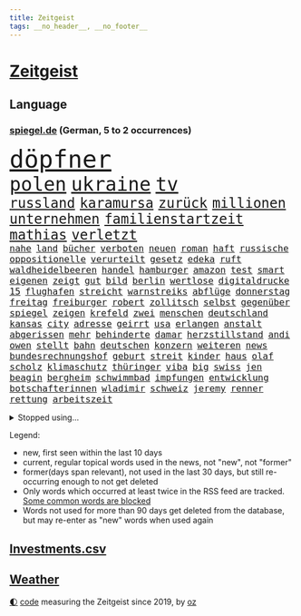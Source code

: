 ```yaml
---
title: Zeitgeist
tags: __no_header__, __no_footer__
---
```


# [Zeitgeist](https://oliz.io/zeitgeist/)

## Language

<h3><a href="https://www.spiegel.de" target="_blank">spiegel.de</a> (German, 5 to 2 occurrences)</h3>
<p style="font-family:monospace">
<span style="font-size:32pt"><a href="news_links.html#döpfner" class="current">döpfner</a></span>
<br>
<span style="font-size:25pt"><a href="news_links.html#polen" class="current">polen</a></span>
<span style="font-size:25pt"><a href="news_links.html#ukraine" class="current">ukraine</a></span>
<span style="font-size:25pt"><a href="news_links.html#tv" class="current">tv</a></span>
<br>
<span style="font-size:18pt"><a href="news_links.html#russland" class="current">russland</a></span>
<span style="font-size:18pt"><a href="news_links.html#karamursa" class="new">karamursa</a></span>
<span style="font-size:18pt"><a href="news_links.html#zurück" class="current">zurück</a></span>
<span style="font-size:18pt"><a href="news_links.html#millionen" class="current">millionen</a></span>
<span style="font-size:18pt"><a href="news_links.html#unternehmen" class="current">unternehmen</a></span>
<span style="font-size:18pt"><a href="news_links.html#familienstartzeit" class="current">familienstartzeit</a></span>
<span style="font-size:18pt"><a href="news_links.html#mathias" class="new">mathias</a></span>
<span style="font-size:18pt"><a href="news_links.html#verletzt" class="current">verletzt</a></span>
<br>
<span style="font-size:12pt"><a href="news_links.html#nahe" class="current">nahe</a></span>
<span style="font-size:12pt"><a href="news_links.html#land" class="current">land</a></span>
<span style="font-size:12pt"><a href="news_links.html#bücher" class="current">bücher</a></span>
<span style="font-size:12pt"><a href="news_links.html#verboten" class="current">verboten</a></span>
<span style="font-size:12pt"><a href="news_links.html#neuen" class="current">neuen</a></span>
<span style="font-size:12pt"><a href="news_links.html#roman" class="current">roman</a></span>
<span style="font-size:12pt"><a href="news_links.html#haft" class="current">haft</a></span>
<span style="font-size:12pt"><a href="news_links.html#russische" class="current">russische</a></span>
<span style="font-size:12pt"><a href="news_links.html#oppositionelle" class="current">oppositionelle</a></span>
<span style="font-size:12pt"><a href="news_links.html#verurteilt" class="current">verurteilt</a></span>
<span style="font-size:12pt"><a href="news_links.html#gesetz" class="current">gesetz</a></span>
<span style="font-size:12pt"><a href="news_links.html#edeka" class="new">edeka</a></span>
<span style="font-size:12pt"><a href="news_links.html#ruft" class="current">ruft</a></span>
<span style="font-size:12pt"><a href="news_links.html#waldheidelbeeren" class="new">waldheidelbeeren</a></span>
<span style="font-size:12pt"><a href="news_links.html#handel" class="current">handel</a></span>
<span style="font-size:12pt"><a href="news_links.html#hamburger" class="current">hamburger</a></span>
<span style="font-size:12pt"><a href="news_links.html#amazon" class="current">amazon</a></span>
<span style="font-size:12pt"><a href="news_links.html#test" class="current">test</a></span>
<span style="font-size:12pt"><a href="news_links.html#smart" class="current">smart</a></span>
<span style="font-size:12pt"><a href="news_links.html#eigenen" class="current">eigenen</a></span>
<span style="font-size:12pt"><a href="news_links.html#zeigt" class="current">zeigt</a></span>
<span style="font-size:12pt"><a href="news_links.html#gut" class="current">gut</a></span>
<span style="font-size:12pt"><a href="news_links.html#bild" class="current">bild</a></span>
<span style="font-size:12pt"><a href="news_links.html#berlin" class="current">berlin</a></span>
<span style="font-size:12pt"><a href="news_links.html#wertlose" class="new">wertlose</a></span>
<span style="font-size:12pt"><a href="news_links.html#digitaldrucke" class="new">digitaldrucke</a></span>
<span style="font-size:12pt"><a href="news_links.html#15" class="current">15</a></span>
<span style="font-size:12pt"><a href="news_links.html#flughafen" class="current">flughafen</a></span>
<span style="font-size:12pt"><a href="news_links.html#streicht" class="current">streicht</a></span>
<span style="font-size:12pt"><a href="news_links.html#warnstreiks" class="current">warnstreiks</a></span>
<span style="font-size:12pt"><a href="news_links.html#abflüge" class="new">abflüge</a></span>
<span style="font-size:12pt"><a href="news_links.html#donnerstag" class="current">donnerstag</a></span>
<span style="font-size:12pt"><a href="news_links.html#freitag" class="current">freitag</a></span>
<span style="font-size:12pt"><a href="news_links.html#freiburger" class="current">freiburger</a></span>
<span style="font-size:12pt"><a href="news_links.html#robert" class="current">robert</a></span>
<span style="font-size:12pt"><a href="news_links.html#zollitsch" class="new">zollitsch</a></span>
<span style="font-size:12pt"><a href="news_links.html#selbst" class="current">selbst</a></span>
<span style="font-size:12pt"><a href="news_links.html#gegenüber" class="current">gegenüber</a></span>
<span style="font-size:12pt"><a href="news_links.html#spiegel" class="current">spiegel</a></span>
<span style="font-size:12pt"><a href="news_links.html#zeigen" class="current">zeigen</a></span>
<span style="font-size:12pt"><a href="news_links.html#krefeld" class="new">krefeld</a></span>
<span style="font-size:12pt"><a href="news_links.html#zwei" class="current">zwei</a></span>
<span style="font-size:12pt"><a href="news_links.html#menschen" class="current">menschen</a></span>
<span style="font-size:12pt"><a href="news_links.html#deutschland" class="current">deutschland</a></span>
<span style="font-size:12pt"><a href="news_links.html#kansas" class="current">kansas</a></span>
<span style="font-size:12pt"><a href="news_links.html#city" class="current">city</a></span>
<span style="font-size:12pt"><a href="news_links.html#adresse" class="current">adresse</a></span>
<span style="font-size:12pt"><a href="news_links.html#geirrt" class="new">geirrt</a></span>
<span style="font-size:12pt"><a href="news_links.html#usa" class="current">usa</a></span>
<span style="font-size:12pt"><a href="news_links.html#erlangen" class="new">erlangen</a></span>
<span style="font-size:12pt"><a href="news_links.html#anstalt" class="new">anstalt</a></span>
<span style="font-size:12pt"><a href="news_links.html#abgerissen" class="current">abgerissen</a></span>
<span style="font-size:12pt"><a href="news_links.html#mehr" class="current">mehr</a></span>
<span style="font-size:12pt"><a href="news_links.html#behinderte" class="current">behinderte</a></span>
<span style="font-size:12pt"><a href="news_links.html#damar" class="current">damar</a></span>
<span style="font-size:12pt"><a href="news_links.html#herzstillstand" class="current">herzstillstand</a></span>
<span style="font-size:12pt"><a href="news_links.html#andi" class="new">andi</a></span>
<span style="font-size:12pt"><a href="news_links.html#owen" class="current">owen</a></span>
<span style="font-size:12pt"><a href="news_links.html#stellt" class="current">stellt</a></span>
<span style="font-size:12pt"><a href="news_links.html#bahn" class="current">bahn</a></span>
<span style="font-size:12pt"><a href="news_links.html#deutschen" class="current">deutschen</a></span>
<span style="font-size:12pt"><a href="news_links.html#konzern" class="current">konzern</a></span>
<span style="font-size:12pt"><a href="news_links.html#weiteren" class="current">weiteren</a></span>
<span style="font-size:12pt"><a href="news_links.html#news" class="current">news</a></span>
<span style="font-size:12pt"><a href="news_links.html#bundesrechnungshof" class="current">bundesrechnungshof</a></span>
<span style="font-size:12pt"><a href="news_links.html#geburt" class="current">geburt</a></span>
<span style="font-size:12pt"><a href="news_links.html#streit" class="current">streit</a></span>
<span style="font-size:12pt"><a href="news_links.html#kinder" class="current">kinder</a></span>
<span style="font-size:12pt"><a href="news_links.html#haus" class="current">haus</a></span>
<span style="font-size:12pt"><a href="news_links.html#olaf" class="current">olaf</a></span>
<span style="font-size:12pt"><a href="news_links.html#scholz" class="current">scholz</a></span>
<span style="font-size:12pt"><a href="news_links.html#klimaschutz" class="current">klimaschutz</a></span>
<span style="font-size:12pt"><a href="news_links.html#thüringer" class="current">thüringer</a></span>
<span style="font-size:12pt"><a href="news_links.html#viba" class="new">viba</a></span>
<span style="font-size:12pt"><a href="news_links.html#big" class="current">big</a></span>
<span style="font-size:12pt"><a href="news_links.html#swiss" class="new">swiss</a></span>
<span style="font-size:12pt"><a href="news_links.html#jen" class="new">jen</a></span>
<span style="font-size:12pt"><a href="news_links.html#beagin" class="new">beagin</a></span>
<span style="font-size:12pt"><a href="news_links.html#bergheim" class="new">bergheim</a></span>
<span style="font-size:12pt"><a href="news_links.html#schwimmbad" class="current">schwimmbad</a></span>
<span style="font-size:12pt"><a href="news_links.html#impfungen" class="current">impfungen</a></span>
<span style="font-size:12pt"><a href="news_links.html#entwicklung" class="current">entwicklung</a></span>
<span style="font-size:12pt"><a href="news_links.html#botschafterinnen" class="new">botschafterinnen</a></span>
<span style="font-size:12pt"><a href="news_links.html#wladimir" class="current">wladimir</a></span>
<span style="font-size:12pt"><a href="news_links.html#schweiz" class="current">schweiz</a></span>
<span style="font-size:12pt"><a href="news_links.html#jeremy" class="current">jeremy</a></span>
<span style="font-size:12pt"><a href="news_links.html#renner" class="current">renner</a></span>
<span style="font-size:12pt"><a href="news_links.html#rettung" class="current">rettung</a></span>
<span style="font-size:12pt"><a href="news_links.html#arbeitszeit" class="current">arbeitszeit</a></span>
</p>
<details>
<summary>Stopped using...</summary>
<p class="former" style="font-size:12pt">
ermordet(908) dinge(907) fürchtet(907) großes(906) hinterlassen(906) jens(906) mali(906) nachfolge(906) stich(906) vorsitzende(906) bundesamt(905) eingeschränkt(905) vorher(905) bildung(904) coronaregeln(904) diskriminierung(904) geändert(904) kino(904) leer(904) verändert(904) zurzeit(904) ausgebrochen(903) ausgezeichnet(903) geschickt(903) investoren(903) unbekannten(903) virus(903) carsten(902) erfahrung(902) glück(902) klaren(902) krankenhäusern(902) siegt(902) teheran(902) trainieren(902) trat(902) allianz(901) beraten(901) enger(901) hunde(901) kliniken(901) steuern(901) teilnehmer(901) woran(901) 400(900) breitet(900) ddr(900) diskutieren(900) erfolge(900) erneute(900) gegenteil(900) landtag(900) vermutet(900) widerspruch(900) englischen(899) erfahrungen(899) gerhard(899) klingbeil(899) kochinstitut(899) menschenleben(899) priester(899) quarantäne(899) favoriten(898) florian(898) passieren(898) riss(898) siegte(898) tweet(898) verlief(898) augsburg(897) ausfallen(897) bielefeld(897) meister(897) neuem(897) unterschiedlich(897) verhängte(897) vorsitzenden(897) größter(896) litauen(896) zugleich(896) 65(895) gebe(895) schauen(895) tschechien(895) beschluss(894) dramatisch(894) fußballprofi(894) 33(893) anbieter(893) entscheidenden(893) falsch(893) länge(893) nutzte(893) party(893) rassistischen(893) sinn(893) tausenden(893) verteidigung(893) besuchen(892) blockiert(892) milde(892) pressestimmen(892) via(891) zwischenzeitlich(891) freie(890) kultur(890) gerechnet(889) modell(889) william(889) bande(888) verfehlt(888) belegen(887) eklat(887) auskunft(886) antisemitismus(885) sendung(885) geprägt(884) holocaust(884) konkrete(884) hielten(882) landete(882) samstagmorgen(882) 11(881) fan(881) tiefen(881) gesamten(880) kooperation(880) schießen(880) eigenes(879) iss(879) übernommen(879) immunität(878) bestmarke(877) katar(876) ausrüstung(874) ausgesetzt(873) freiwillig(871) möglichkeiten(867) wandel(867) empfangen(857) foto(856) normalerweise(856) staatsoberhaupt(856) konzert(854) verdoppelt(854) teuren(852) rache(847) farbe(841) hitler(839) last(836) aktionen(833) dankt(822) wetterdienst(815) londons(814) enthält(809) 95(796) öffnet(793) estland(777) anfeindungen(774) skandale(770) belästigung(769) demnächst(763) strebt(744) verantwortliche(744) investor(733) japanischen(689) abgegeben(681) 38(668) jahresende(666) zentralbank(652) novak(651) stundenlang(647) lebensmitteln(643) djoković(642) veröffentlichung(630) verbunden(627) freigesprochen(626) warnungen(623) erfolglos(607) zerstörten(607) fluten(606) gremium(606) erfolgreichste(601) weibliche(601) kuriose(599) 700(590) jenseits(590) nouripour(580) rückgabe(579) stehlen(579) gemeinschaft(574) mike(574) kritischen(571) machtübernahme(571) eindeutig(570) böse(566) momente(566) erreichte(559) werner(553) konflikts(548) schulden(547) vorteil(547) beeinflusst(539) krankenkassen(532) gedrängt(526) einander(525) verläuft(519) verteidiger(517) beliebt(514) roth(513) reine(506) falle(500) fußballs(500) vorgesehen(499) meta(489) tradition(486) seltene(484) zustande(484) entsteht(483) kanal(481) explodieren(479) phänomen(478) sank(477) lieferung(474) verteuert(472) fdpminister(471) 87(468) ezb(468) nordische(468) zuständig(463) südosten(461) hochzeit(460) klara(458) heikel(457) systematisch(454) menschenrechtler(452) ausgeschieden(445) mild(444) schwieriger(442) match(440) geklagt(432) geschenk(429) bestand(423) geiselnahme(419) ergeben(418) abschaffung(414) gekämpft(412) abseits(409) runter(408) zensur(407) verpflichtende(404) problems(403) mbappé(401) schülern(399) 98(398) spdchef(396) fluss(393) lehnte(392) terror(392) zugenommen(389) kremltruppen(383) erneuerbare(382) invasoren(376) lindners(375) patrick(375) todes(371) goldene(369) staub(365) staatsbürgerschaft(364) spart(362) ausschließlich(357) suchten(357) herrschte(356) updates(350) 24jährige(346) nachfolgerin(342) rechenschaft(341) ufer(338) franken(337) perfekte(336) filialen(335) warteten(335) schwedens(334) enkel(333) exregierungschef(330) usschauspieler(330) discounter(323) wehrte(319) westjordanland(319) suchte(314) ausgebaut(313) gestürmt(313) einstecken(312) chefs(310) erleichtert(309) sinne(309) unobericht(309) homosexuelle(308) tankstelle(308) vereidigt(308) ausbauen(307) einhalten(306) titelverteidiger(306) leipzigs(304) steuerzahler(303) ulrich(303) erhöhtes(302) vollgas(302) provider(300) schwächen(300) jugendlicher(298) einzudämmen(297) mitarbeitende(296) update(294) verdiente(294) naturkatastrophen(292) preisdeckel(292) verbreitung(291) ukrainerusslandkrieg(288) persönlicher(283) zuwanderung(281) stille(280) transportieren(280) übergewinnsteuer(278) tanz(274) katholiken(272) begegnen(269) extra(269) endgültige(268) vize(267) großeltern(266) entschuldigen(263) kultusminister(263) frauenrechte(262) völker(262) anruf(260) giffey(259) funktion(256) streikt(254) chinesen(253) eigentliche(253) gelbe(252) wartezeiten(250) unterkünfte(249) etlichen(247) drehten(246) lady(245) zwölfjährigen(245) erzählung(243) wagnersöldner(243) diana(242) gründet(242) bildband(241) daneben(240) hagen(239) summer(238) wütet(238) diktatur(236) pleiten(236) moderator(235) wichtigster(235) marvin(233) holten(232) bürgergeld(231) mobilisierung(230) erlässt(229) mithalten(229) rauf(228) viking(228) vogelgrippe(228) medizin(227) sperren(227) weltgrößten(227) disco(225) verschärfung(224) entkommen(223) globes(223) fische(220) wenigstens(220) spurensuche(219) übernahm(219) bellingham(217) gebissen(217) jude(217) tobias(217) gott(216) energiepauschale(215) verfassungsgericht(211) antisemitisch(210) link(210) rowling(210) atlantik(209) entstehung(209) rappers(208) abgezogen(207) jahreswechsel(206) beschaffen(204) 45jährige(203) erzeugt(203) lehrermangel(203) durchhalten(202) listen(202) geteilt(201) gratis(201) kurznachrichtendienst(200) strafrechtliche(199) finanzministerium(197) vorurteile(197) ber(196) elften(196) energiepolitik(196) erwägen(196) aufholjagd(195) johan(195) monika(194) simuliert(194) stützt(194) jk(193) milliardenkosten(193) wasserversorgung(193) eingehalten(192) meeresboden(191) militärexperte(191) begegnung(190) cocacola(190) 1400(188) emissionen(188) irland(188) achtelfinale(187) verschenkt(187) angesehen(186) fortschritte(186) ködern(186) masterplan(186) spiels(186) vereinbarung(186) winzigen(186) halbzeit(184) iranischer(184) szenarien(184) gerecht(183) rose(182) treibhausgase(182) tshirt(182) buhlen(181) massiver(181) niederlagen(181) geldpolitik(180) morgan(180) sterne(180) brutalität(179) persönlichen(179) asteroid(178) besiegen(178) sportdirektor(178) stift(178) antrieb(176) kristersson(176) 300000(175) exklusiv(175) langes(175) bundesweites(174) nominierungen(174) organisieren(173) dahintersteckt(171) elbphilharmonie(170) härtesten(170) bergen(169) edward(168) gefährlichsten(168) regionalbahn(168) herren(167) bischofskonferenz(166) bnd(163) dance(163) wartezeit(163) angekündigter(162) gewalttäter(162) passagieren(162) professioneller(161) kampfpanzern(160) anerkennung(159) clans(159) grausam(159) parat(159) birmingham(158) bonbons(158) ernennt(158) solidarisieren(157) verankert(157) lawinenabgang(156) entzug(155) geliebten(152) krisenjahr(152) oleg(152) übersteigen(152) gary(150) großereignis(150) armin(149) geebnet(149) scheuen(149) energieinfrastruktur(148) misstrauen(148) todesstrafe(148) dankesrede(147) eigens(147) flüchtlingsheim(147) schlusslicht(147) teheraner(146) verehrt(146) 39(145) 736(145) erkältungswelle(145) geschmack(144) mittleren(144) verbrechens(142) versicherte(142) y(142) erreger(141) furcht(141) krankenhausreform(141) queere(141) raue(140) boeing(139) darknet(139) inhalten(139) reißen(138) philip(137) weltcup(137) bedienen(136) brisantes(136) zigaretten(136) überragt(136) adolf(135) sydney(135) rettungseinsatz(132) serben(132) usamerikanerin(132) jusos(131) 14jähriger(130) erzählungen(130) japaner(130) ussänger(130) verbrenner(130) wurm(129) abwenden(128) vollsperrung(128) homophoben(127) diplomatie(126) testet(126) feste(125) formiert(125) vorgängerin(125) statistische(124) verbinden(123) überwacht(123) ausdrücklich(122) migrationspolitik(122) benedikt(121) geheimer(121) grünenchef(121) schmiedet(121) ukrainerinnen(121) verschanzt(121) gianni(120) pence(120) streben(120) subventionswettlauf(120) anzahl(119) ausgetretene(119) gegensatz(119) generalinspekteur(119) kritikern(119) beispiellosen(118) überzeugen(118) bundesverdienstkreuz(117) christmas(117) schränken(117) verkehrswende(117) überholmanöver(117) abschiebungen(116) airbus(116) bafin(116) bemängeln(116) beweist(116) inszenierte(116) verschlafen(116) aufpassen(115) bestens(115) flotte(115) fußballweltmeisterschaften(115) tennislegende(115) vorsichtig(115) barbarei(114) bischöfe(114) straßensperren(114) supermärkte(114) apokalypse(113) ausgleichen(113) beunruhigt(113) buenos(113) gelockert(113) geldhaus(112) infos(112) produkten(112) synodalen(112) ubahn(112) verbannt(112) weltfußball(112) wmaus(112) darm(111) kamala(111) schneesturm(111) düsteres(110) gestalten(110) what(110) erfolgsgeschichte(109) kurzzeitig(109) kapsel(108) tüte(108) größeren(107) kampfflugzeuge(107) lehnten(107) seltsamen(107) weltmeisterschaften(107) dienstwagen(106) flaggen(106) kandidieren(106) versicherung(106) überlassen(106) hilfsgüter(105) munitionsbeschaffung(105) tvserie(105) charts(104) niedergelegt(104) skiweltcup(104) besitzen(103) erwähnt(103) innsbruck(103) kammerspiel(103) pakistans(103) stürmen(103) venus(103) werbeverbot(103) wiegelt(103) berisha(101) euabgeordnete(101) forschungsteam(101) grünes(101) söldnergruppe(101) udo(100) viertelmillion(100) dritter(99) perfekten(99) uwe(99) 28jährigen(98) gebrauchte(98) hackl(98) obdachlosigkeit(98) standorte(98) mexikos(97) derartige(96) fachschüler(96) garbsen(96) kellern(96) umstrittenes(96) überbieten(96) 20jährige(95) kapital(95) vollstreckt(95) day(94) redaktion(94) verschüttet(94) voraussetzung(94) wehrbeauftragte(94) anlaufstelle(93) erzielten(93) haie(93) spielfilm(93) ausgeladen(92) bauzinsen(92) entschärft(92) völler(92) biathleten(91) explodierende(91) geiselnehmer(91) isrückkehrerin(91) mitgliedschaft(91) regenfälle(91) sportjournalist(91) warntag(91) darlehen(90) gleichem(90) haushalts(90) länderchefs(90) schärferes(90) arbeitnehmerinnen(89) attentäter(89) eiskalte(89) etablieren(89) planungsverfahren(89) referee(89) wintersport(89) epos(88) kopiert(88) maulwurf(88) stanley(88) vorort(88) vorurteilen(88) witterung(88) einzigartigen(87) exvizepräsident(87) krankenstand(87) nachbarländern(87) raymond(87) regierungsberater(87) ressourcen(87) stellungskrieg(87) umzug(87) vorstand(87) europarat(86) impossible(86) juwelen(86) kriterien(86) applaus(85) kriege(85) künstlern(85) merkwürdige(85) ops(85) twitteralternative(85) altert(84) ansicht(84) beeindruckt(84) immobilienpreise(84) rauschten(84) umstrittener(84) verworfen(84) volksleiden(84) werten(84) aires(83) angreifern(83) bruchteil(83) glass(83) kleinwagen(83) organisierten(83) zurückfordern(83) death(82) eauto(82) klimaziel(82) parteiausschluss(82) solcher(82) volkswagenkonzern(82) kirchen(81) kriegsdrama(81) lauten(81) meiste(81) sicherheitskräften(81) deripaska(80) gentechnik(80) kategorien(80) luxusmarken(80) lösten(80) schweigt(80) springen(80) verheerende(80) cancelt(79) erfolgreiche(79) erlag(79) gerückt(79) a38(78) detektiv(78) dieb(78) isanhänger(78) ivan(78) revision(78) stritt(78) toney(78) umsonst(78) zylinder(78) 69(77) anschreien(77) eisernen(77) komplizierten(77) stellvertreterin(77) wilden(77) zugeben(77) batic(76) böller(76) eiltempo(76) feuerwehrmann(76) kurzschluss(76) legalem(76) leitmayr(76) schneefall(76) wetteraufzeichnungen(76) wikinger(76) demonstrierten(75) doppelmord(75) einkindpolitik(75) einmarsch(75) männlichen(75) schadsoftware(75) zweck(75) 1899(74) dauer(74) geprägte(74) herstellers(74) lambsdorff(74) strafrechtlich(74) unerschwinglich(74) absprache(73) chaim(73) einzelgänger(73) familienunternehmen(73) verteidigungsministeriums(73) wham(73) zuständigkeit(73) ölkonzern(73) cyrus(72) ertragen(72) hundebesitzer(72) miley(72) texten(72) schwinden(71) umjubelt(71) versicherer(71) besuchern(70) broadway(70) höhepunkte(70) leichnam(70) mafia(70) rauchen(70) sicherheitsbedenken(70) 32jähriger(69) amüsant(69) beabsichtigt(69) bundesministerin(69) büroarbeiter(69) geschäftsmann(69) siebzigern(69) socialmediakonzern(69) überschattete(69) angespült(68) bescheiden(68) geratene(68) gesteuerte(68) haftentlassung(68) heimatland(68) kraftakt(68) mitgerissen(68) 133(67) bundeswirtschaftsminister(67) empfindliche(67) entfernte(67) freier(67) hinsichtlich(67) kabinettskollegen(67) verschmähen(67) 52(66) bevorsteht(66) kleintransporters(66) neubau(66) neunzigerjahren(66) outfits(66) blutspenden(65) edf(65) erkannt(65) homosexueller(65) linda(65) office(65) abnehmen(64) hunden(64) atlantikküste(63) henriette(63) häftling(63) krebsdiagnose(63) oberbürgermeisterin(63) reker(63) weltcupsieg(63) weltraumrakete(63) wettlauf(63) mittwochmorgen(62) schwache(62) sitzungstagen(62) substanz(62) arbeitsgruppe(61) bauministerin(61) bayerischer(61) betreuer(61) bewerbungen(61) entwickler(61) geywitz(61) högl(61) losgegangen(61) niemals(61) biene(60) bitcoins(60) burkina(60) faso(60) havarierten(60) verendet(60) angehende(59) break(59) ehemaliges(59) grünheide(59) streifen(59) verlangte(59) vorgabe(59) bürgerrechte(58) dienstleistungen(58) do(58) erschlich(58) gaga(58) jahrestag(58) joão(58) kadaver(58) nimm(58) theoretisch(58) nordamerikas(57) spontan(57) verbrennt(57) einzel(56) pate(56) anwesen(55) boote(55) energy(55) erschüttern(55) techbranche(55) umweltbundesamt(55) anklagen(54) beantwortete(54) bestehe(54) luftschlägen(54) pamela(54) überlegenheit(54) abtreibungsgegner(53) at(53) everywhere(53) iq(53) once(53) räume(53) starteten(53) widrigen(53) allgemeines(52) aufbauen(52) bedrohlich(52) langwierige(52) positives(52) segelboot(52) umdenken(52) ebbt(51) ganztägigen(51) gedient(51) lagerfeld(51) pflegen(51) selfie(51) skipper(51) zögerliche(51) abkopplung(50) antike(50) autounfall(50) gesetzlichen(50) neinstimmen(50) neunzigern(50) supermarktketten(50) verbrannt(50) bogen(49) etat(49) nhs(49) unfallzahlen(49) vorgetäuscht(49) überrumpelt(49) auszeichnungen(48) baltikum(48) bauarbeiten(48) euterrorliste(48) gelogen(48) holocaustüberlebende(48) rigorose(48) sichtlich(48) stausee(48) abenteurer(47) ausgeglichen(47) durchgefallen(47) heimwm(47) neapel(47) produzenten(47) ungarischen(47) ausgerottet(46) beschuldigen(46) bildungsmisere(46) dmytro(46) fischern(46) hauch(46) kuleba(46) mitgeschleift(46) richtigen(46) stürmte(46) ausnahmeathletin(45) ermordeten(45) köpfe(45) packung(45) synodalversammlung(45) unfallursache(45) vorstellungen(45) zugpersonal(45) überzogen(45) abiturienten(44) georgien(44) lokale(44) monatelanger(44) oberleitung(44) untergräbt(44) vergewaltigungen(44) bundesminister(43) dammbruch(43) diversen(43) hochzeiten(43) klimaschutzes(43) prorussischen(43) verhinderten(43) academy(42) beißt(42) dichtgemacht(42) eingebrockt(42) sicherheitsstrategie(42) sturmgewehren(42) ausspähen(41) brüskiert(41) coup(41) fischfang(41) flowers(41) hitzewelle(41) mount(41) mërgim(41) polizeischüler(41) spö(41) taumelt(41) willkür(41) wirtschaftlicher(41) zinswende(41) 152(40) aufgespürt(40) devise(40) premiers(40) purzeln(40) universum(40) anlocken(39) dissens(39) eberl(39) eingeschüchtert(39) h5n1(39) kuh(39) quälend(39) wahlsieger(39) 207(38) apache(38) ausgemustert(38) laufzeit(38) omega(38) rolex(38) streamingangebot(38) problematischen(37) solidarische(37) unterdrückt(37) vatikans(37) verunsicherung(37) ausschluss(36) behauptung(36) nobelpreis(36) scham(36) verschwörungstheorien(36) verteuern(36) weltmeisterin(36) anschlüsse(35) eichhörnchen(35) fußballliga(35) fußstapfen(35) grenzschutz(35) lawinengefahr(35) merklich(35) mister(35) nummereinshit(35) rekordergebnis(35) rekordmenge(35) spielverderber(35) verbreitete(35) vwkonzern(35) zerschlagung(35) alonso(34) ausweis(34) erdbebenhilfe(34) gleichgeschlechtliche(34) halbmast(34) lebensweise(34) luxusuhren(34) patek(34) philippe(34) rekordzahlen(34) retourkutsche(34) sachschaden(34) schafe(34) sicherheitsexpertin(34) touren(34) unerwartete(34) wuhledar(34) xabi(34) alarmstarts(33) gedenktag(33) gladbach(33) hilfskräfte(33) historisch(33) modernisiert(33) supermächte(33) vögeln(33) cyberkriminelle(32) profifußballer(32) rechnerisch(32) rendiwagner(32) weiblichen(32) grammys(31) krebskranke(31) reddit(31) rekordverdächtig(31) unglücks(31) fernzuhalten(30) goldmedaille(30) kabel(30) kaufmann(30) relativieren(30) rentnern(30) sprünge(30) 160000(29) 200euroenergiehilfe(29) olga(29) skirennfahrerin(29) langstreckenrakete(28) russinnen(28) tabellenführung(28) trinkwasserversorgung(28) unnötige(28) zusammenzuarbeiten(28) anstatt(27) beigetragen(27) gala(27) sekunde(27) siegesserie(27) wale(27) doll(26) einreist(26) größerer(26) marte(26) olsbu(26) bindung(25) entgegenkommen(25) fehle(25) galaxy(25) konflikten(25) nobelpreisträger(25) s23(25) ultra(25) umlauf(25) vermieden(25) chemikalien(24) födisch(24) presseschau(24) traktiert(24) zeitgleich(24) bußgelder(23) dürresommer(23) jena(23) klimastiftung(23) lesung(23) lohnforderung(23) mv(23) rio(23) ssc(23) afrikanische(22) gigantisch(22) grubenunglück(22) janeiro(22) langlauf(21) maße(21) rüdiger(21) schubert(21) schuhe(21) stinkt(21) verschleppung(21) aufgedeckt(20) elite(20) georgier(20) gigant(20) lance(20) ruiniert(20) schrittweise(20) spektakuläres(20) speziellen(20) tiflis(20) vordenker(20) webbteleskop(20) abstiegszone(19) auffälliges(19) begründete(19) großmacht(19) kristin(19) landespolitik(19) schmuggelroute(19) trickbetrüger(19) alleingang(18) nordischen(18) verwandeln(18) vogelgrippevirus(18) anteile(17) ausprobieren(17) banküberfall(17) beschaffung(17) gemeindebund(17) kosmologie(17) krisenteam(17) rekonstruieren(17) aufreger(16) ausgewildert(16) energiepreisbremsen(16) finaler(16) umarmt(16) absender(15) kombiniererinnen(15) konservativer(15) monsteretappe(15) schneechaos(15) städtetag(15) verschwörungsmythen(15) weltumsegelung(15) örtliche(15) geldübergabe(14) regierungserklärung(14) soziologin(14) stadionverbot(14) stürmt(14) aufkommen(13) björn(13) geschmuggelt(13) gewartet(13) guantanamo(13) höcke(13) kritikerinnen(13) 59(12) dekret(12) flexible(12) unmengen(12) flickenteppich(11) kalabrien(11) mangelhafte(11) mäuse(11) nationaler(11)
</p>
</details>
<p>Legend:
<ul>
<li><span class="new">new</span>, first seen within the last 10 days</li>
<li><span class="current">current</span>, regular topical words used in the news, not "new", not "former"</li>
<li><span class="former">former(days span relevant)</span>, not used in the last 30 days, but still re-occurring enough to not get deleted</li>
<li>Only words which occurred at least twice in the RSS feed are tracked. <a href="language/filters.py">Some common words are blocked</a></li>
<li>Words not used for more than 90 days get deleted from the database, but may re-enter as "new" words when used again</li>
</ul>
</p>

## [Investments](investments.html)[.csv](investments.csv)

## [Weather](weather.html)

<footer>
<a href="javascript:toggleTheme()" class="nav">🌓</a>
<a href="https://github.com/ooz/zeitgeist">code</a> measuring the Zeitgeist since 2019, by <a href="https://oliz.io">oz</a>
</footer>
